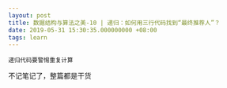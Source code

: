 ```yaml
---
layout: post
title: 数据结构与算法之美-10 | 递归：如何用三行代码找到“最终推荐人”？
date: 2019-05-31 15:30:35.000000000 +08:00
tags: learn
---
```


```
递归代码要警惕重复计算
```

不记笔记了，整篇都是干货